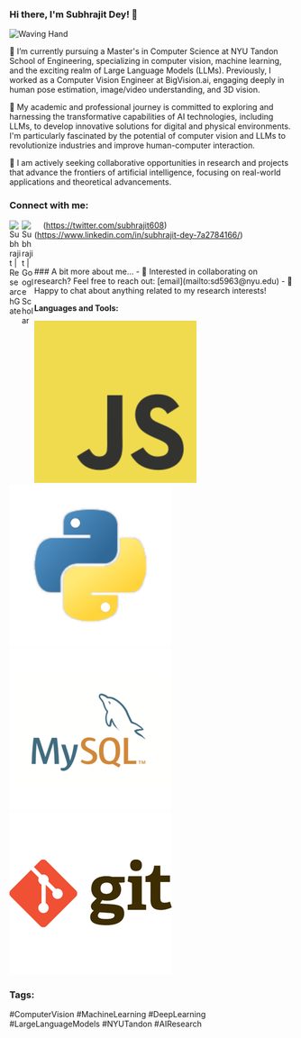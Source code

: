 ### Hi there, I'm Subhrajit Dey! 👋
![Waving Hand](https://media.giphy.com/media/hvRJCLFzcasrR4ia7z/giphy.gif)

🔭 I’m currently pursuing a Master's in Computer Science at NYU Tandon School of Engineering, specializing in computer vision, machine learning, and the exciting realm of Large Language Models (LLMs). Previously, I worked as a Computer Vision Engineer at BigVision.ai, engaging deeply in human pose estimation, image/video understanding, and 3D vision.

🌱 My academic and professional journey is committed to exploring and harnessing the transformative capabilities of AI technologies, including LLMs, to develop innovative solutions for digital and physical environments. I'm particularly fascinated by the potential of computer vision and LLMs to revolutionize industries and improve human-computer interaction.

💬 I am actively seeking collaborative opportunities in research and projects that advance the frontiers of artificial intelligence, focusing on real-world applications and theoretical advancements.

### Connect with me:

[<img align="left" alt="Subhrajit | ResearchGate" width="22px" src="https://cloud.githubusercontent.com/assets/10654684/6204302/3c0858ae-b546-11e4-852c-6c747bbdc3f3.png" />](https://www.researchgate.net/profile/Subhrajit-Dey-3)
&nbsp;
[<img align="left" alt="Subhrajit | Google Scholar" width="22px" src="https://img.icons8.com/color/48/000000/google-scholar--v3.png" />](https://scholar.google.com/citations?user=qF5U1hIAAAAJ&hl=en)
&nbsp;
(https://twitter.com/subhrajit608)
&nbsp;
(https://www.linkedin.com/in/subhrajit-dey-7a2784166/)
&nbsp;

<br />
<br />
### A bit more about me...
- 💼 Interested in collaborating on research? Feel free to reach out: [email](mailto:sd5963@nyu.edu)
- 💬 Happy to chat about anything related to my research interests!

**Languages and Tools:**

![JavaScript](https://raw.githubusercontent.com/github/explore/80688e429a7d4ef2fca1e82350fe8e3517d3494d/topics/javascript/javascript.png)
![Python](https://raw.githubusercontent.com/github/explore/80688e429a7d4ef2fca1e82350fe8e3517d3494d/topics/python/python.png)
![MySQL](https://raw.githubusercontent.com/github/explore/80688e429a7d4ef2fca1e82350fe8e3517d3494d/topics/mysql/mysql.png)
![Git](https://raw.githubusercontent.com/github/explore/80688e429a7d4ef2fca1e82350fe8e3517d3494d/topics/git/git.png)

### Tags:
#ComputerVision #MachineLearning #DeepLearning #LargeLanguageModels #NYUTandon #AIResearch
